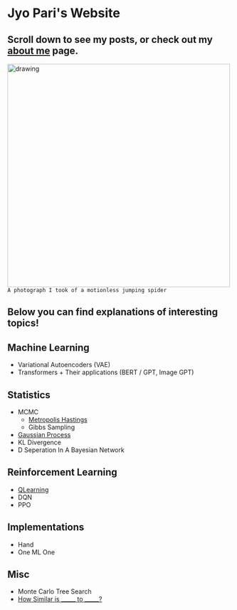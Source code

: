 # Jyo Pari's Website
## Scroll down to see my posts, or check out my [about me](https://jyopari.github.io/aboutMe) page.
<img src="https://pbs.twimg.com/media/EbXgy3nX0AASpL2?format=jpg&name=large" alt="drawing" width="500"/> \
`A photograph I took of a motionless jumping spider`

## Below you can find explanations of interesting topics!

## Machine Learning
+ Variational Autoencoders (VAE)
+ Transformers + Their applications (BERT / GPT, Image GPT)

## Statistics
+ MCMC
  - [Metropolis Hastings](https://jyopari.github.io/MetropolisHastings)
  - Gibbs Sampling
+ [Gaussian Process](https://jyopari.github.io/GaussianProcess)
+ KL Divergence
+ D Seperation In A Bayesian Network 

## Reinforcement Learning
+ [QLearning](https://jyopari.github.io/QLearning)
+ DQN
+ PPO 

## Implementations 
+ Hand 
+ One ML One

## Misc
+ Monte Carlo Tree Search
+ [How Similar is _____ to _____?](https://jyopari.github.io/Similarity)
  
 
